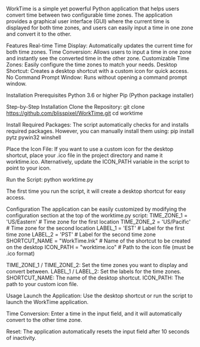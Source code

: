 WorkTime is a simple yet powerful Python application that helps users convert time between two configurable time zones. The application provides a graphical user interface (GUI) where the current time is displayed for both time zones, and users can easily input a time in one zone and convert it to the other.

Features
Real-time Time Display: Automatically updates the current time for both time zones.
Time Conversion: Allows users to input a time in one zone and instantly see the converted time in the other zone.
Customizable Time Zones: Easily configure the time zones to match your needs.
Desktop Shortcut: Creates a desktop shortcut with a custom icon for quick access.
No Command Prompt Window: Runs without opening a command prompt window.

Installation
Prerequisites
Python 3.6 or higher
Pip (Python package installer)

Step-by-Step Installation
Clone the Repository:
git clone https://github.com/blisspixel/WorkTime.git
cd worktime

Install Required Packages:
The script automatically checks for and installs required packages. However, you can manually install them using:
pip install pytz pywin32 winshell

Place the Icon File:
If you want to use a custom icon for the desktop shortcut, place your .ico file in the project directory and name it worktime.ico. Alternatively, update the ICON_PATH variable in the script to point to your icon.

Run the Script:
python worktime.py

The first time you run the script, it will create a desktop shortcut for easy access.

Configuration
The application can be easily customized by modifying the configuration section at the top of the worktime.py script:
TIME_ZONE_1 = 'US/Eastern'  # Time zone for the first location
TIME_ZONE_2 = 'US/Pacific'  # Time zone for the second location
LABEL_1 = 'EST'  # Label for the first time zone
LABEL_2 = 'PST'  # Label for the second time zone
SHORTCUT_NAME = "WorkTime.lnk"  # Name of the shortcut to be created on the desktop
ICON_PATH = "worktime.ico"  # Path to the icon file (must be .ico format)

TIME_ZONE_1 / TIME_ZONE_2: Set the time zones you want to display and convert between.
LABEL_1 / LABEL_2: Set the labels for the time zones.
SHORTCUT_NAME: The name of the desktop shortcut.
ICON_PATH: The path to your custom icon file.

Usage
Launch the Application: Use the desktop shortcut or run the script to launch the WorkTime application.

Time Conversion: Enter a time in the input field, and it will automatically convert to the other time zone.

Reset: The application automatically resets the input field after 10 seconds of inactivity.
